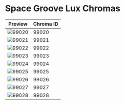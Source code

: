 # Space Groove Lux Chromas

| Preview | Chroma ID |
|---------|-----------|
| ![99020](https://raw.communitydragon.org/latest/plugins/rcp-be-lol-game-data/global/default/v1/champion-chroma-images/99/99020.png) | 99020 |
| ![99021](https://raw.communitydragon.org/latest/plugins/rcp-be-lol-game-data/global/default/v1/champion-chroma-images/99/99021.png) | 99021 |
| ![99022](https://raw.communitydragon.org/latest/plugins/rcp-be-lol-game-data/global/default/v1/champion-chroma-images/99/99022.png) | 99022 |
| ![99023](https://raw.communitydragon.org/latest/plugins/rcp-be-lol-game-data/global/default/v1/champion-chroma-images/99/99023.png) | 99023 |
| ![99024](https://raw.communitydragon.org/latest/plugins/rcp-be-lol-game-data/global/default/v1/champion-chroma-images/99/99024.png) | 99024 |
| ![99025](https://raw.communitydragon.org/latest/plugins/rcp-be-lol-game-data/global/default/v1/champion-chroma-images/99/99025.png) | 99025 |
| ![99026](https://raw.communitydragon.org/latest/plugins/rcp-be-lol-game-data/global/default/v1/champion-chroma-images/99/99026.png) | 99026 |
| ![99027](https://raw.communitydragon.org/latest/plugins/rcp-be-lol-game-data/global/default/v1/champion-chroma-images/99/99027.png) | 99027 |
| ![99028](https://raw.communitydragon.org/latest/plugins/rcp-be-lol-game-data/global/default/v1/champion-chroma-images/99/99028.png) | 99028 |